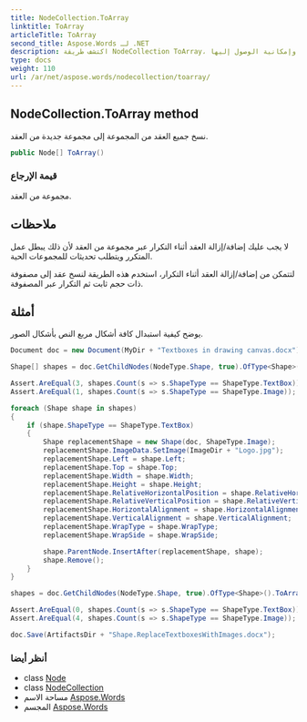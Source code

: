 ```yaml
---
title: NodeCollection.ToArray
linktitle: ToArray
articleTitle: ToArray
second_title: Aspose.Words لـ .NET
description: اكتشف طريقة NodeCollection ToArray، وقم بتحويل مجموعة العقد الخاصة بك إلى مصفوفة جديدة بسهولة، مما يعزز إدارة البيانات وإمكانية الوصول إليها.
type: docs
weight: 110
url: /ar/net/aspose.words/nodecollection/toarray/
---
```

## NodeCollection.ToArray method

نسخ جميع العقد من المجموعة إلى مجموعة جديدة من العقد.

```csharp
public Node[] ToArray()
```

### قيمة الإرجاع

مجموعة من العقد.

## ملاحظات

لا يجب عليك إضافة/إزالة العقد أثناء التكرار عبر مجموعة من العقد لأن ذلك يبطل عمل المتكرر ويتطلب تحديثات للمجموعات الحية.

لتتمكن من إضافة/إزالة العقد أثناء التكرار، استخدم هذه الطريقة لنسخ عقد إلى مصفوفة ذات حجم ثابت ثم التكرار عبر المصفوفة.

## أمثلة

يوضح كيفية استبدال كافة أشكال مربع النص بأشكال الصور.

```csharp
Document doc = new Document(MyDir + "Textboxes in drawing canvas.docx");

Shape[] shapes = doc.GetChildNodes(NodeType.Shape, true).OfType<Shape>().ToArray();

Assert.AreEqual(3, shapes.Count(s => s.ShapeType == ShapeType.TextBox));
Assert.AreEqual(1, shapes.Count(s => s.ShapeType == ShapeType.Image));

foreach (Shape shape in shapes)
{
    if (shape.ShapeType == ShapeType.TextBox)
    {
        Shape replacementShape = new Shape(doc, ShapeType.Image);
        replacementShape.ImageData.SetImage(ImageDir + "Logo.jpg");
        replacementShape.Left = shape.Left;
        replacementShape.Top = shape.Top;
        replacementShape.Width = shape.Width;
        replacementShape.Height = shape.Height;
        replacementShape.RelativeHorizontalPosition = shape.RelativeHorizontalPosition;
        replacementShape.RelativeVerticalPosition = shape.RelativeVerticalPosition;
        replacementShape.HorizontalAlignment = shape.HorizontalAlignment;
        replacementShape.VerticalAlignment = shape.VerticalAlignment;
        replacementShape.WrapType = shape.WrapType;
        replacementShape.WrapSide = shape.WrapSide;

        shape.ParentNode.InsertAfter(replacementShape, shape);
        shape.Remove();
    }
}

shapes = doc.GetChildNodes(NodeType.Shape, true).OfType<Shape>().ToArray();

Assert.AreEqual(0, shapes.Count(s => s.ShapeType == ShapeType.TextBox));
Assert.AreEqual(4, shapes.Count(s => s.ShapeType == ShapeType.Image));

doc.Save(ArtifactsDir + "Shape.ReplaceTextboxesWithImages.docx");
```

### أنظر أيضا

* class [Node](../../node/)
* class [NodeCollection](../)
* مساحة الاسم [Aspose.Words](../../../aspose.words/)
* المجسم [Aspose.Words](../../../)
